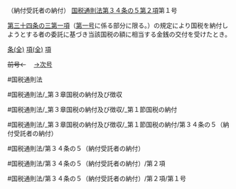（納付受託者の納付）
[国税通則法第３４条の５第２項](国税通則法＿＿＿＿＿第３４条の５第２項)第１号

[第三十四条の三第一項](国税通則法＿＿＿＿＿第３４条の３第１項)（[第一号](国税通則法＿＿＿＿＿第３４条の５第２項第１号)に係る部分に限る。）の規定により国税を納付しようとする者の委託に基づき当該国税の額に相当する金銭の交付を受けたとき。

[条(全)](国税通則法＿＿＿＿＿第３４条の５_.md)    [項(全)](国税通則法＿＿＿＿＿第３４条の５第２項_.md)    [項](国税通則法＿＿＿＿＿第３４条の５第２項.md)

~~前号←~~　  [→次号](国税通則法＿＿＿＿＿第３４条の５第２項第２号.md)

#国税通則法

#国税通則法/_第３章国税の納付及び徴収

#国税通則法/_第３章国税の納付及び徴収/_第１節国税の納付

#国税通則法/_第３章国税の納付及び徴収/_第１節国税の納付/第３４条の５（納付受託者の納付）

#国税通則法/第３４条の５（納付受託者の納付）

#国税通則法/第３４条の５（納付受託者の納付）/第２項

#国税通則法/第３４条の５（納付受託者の納付）/第２項/第１号

